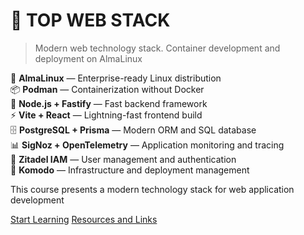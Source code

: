# 🚀 TOP WEB STACK

> Modern web technology stack. Container development and deployment on AlmaLinux

🐧 **AlmaLinux** — Enterprise-ready Linux distribution  
📦 **Podman** — Containerization without Docker  
🚀 **Node.js + Fastify** — Fast backend framework  
⚡ **Vite + React** — Lightning-fast frontend build  
🗄️ **PostgreSQL + Prisma** — Modern ORM and SQL database  
📊 **SigNoz + OpenTelemetry** — Application monitoring and tracing  
🔐 **Zitadel IAM** — User management and authentication  
🧩 **Komodo** — Infrastructure and deployment management  

This course presents a modern technology stack for web application development

[Start Learning](#main)
[Resources and Links](RESOURCES-AND-LINKS.md)
